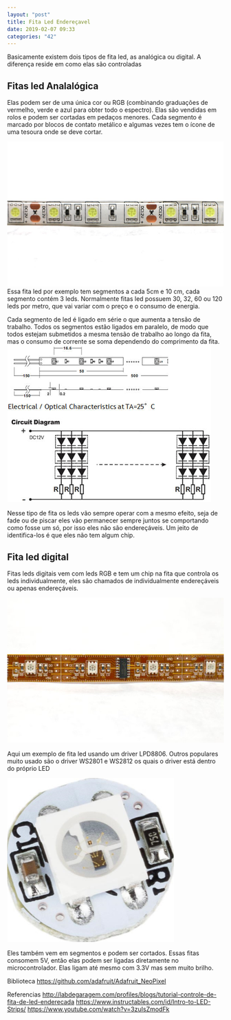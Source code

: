 ```yaml
---
layout: "post"
title: Fita Led Endereçavel
date: 2019-02-07 09:33
categories: "42"
---
```




Basicamente existem dois tipos de fita led, as analógica ou digital. A diferença reside em como elas são controladas

Fitas led Analalógica
---------------------

Elas podem ser de uma única cor ou RGB (combinando graduações de vermelho, verde e azul para obter todo o espectro). Elas são vendidas em rolos e podem ser cortadas em pedaços menores. Cada segmento é marcado por blocos de contato metálico e algumas vezes tem o ícone de uma tesoura onde se deve cortar.

![](/assets/images//fitaledAnalog.jpg)
Essa fita led por exemplo tem segmentos a cada 5cm e 10 cm, cada segmento contém 3 leds. Normalmente fitas led possuem 30, 32, 60 ou 120 leds por metro, que vai variar com o preço e o consumo de energia.

Cada segmento de led é ligado em série o que aumenta a tensão de trabalho. Todos os segmentos estão ligados em paralelo, de modo que todos estejam submetidos a mesma tensão de trabalho ao longo da fita, mas o consumo de corrente se soma dependendo do comprimento da fita.
![](/assets/images//segmentosSerie.jpg)

Nesse tipo de fita os leds vão sempre operar com a mesmo efeito, seja de fade ou de piscar eles vão permanecer sempre juntos se comportando como fosse um só, por isso eles não são endereçáveis. Um jeito de identifica-los é que eles não tem algum chip.

Fita led digital
----------------

Fitas leds digitais vem com leds RGB e tem um chip na fita que controla os leds individualmente, eles são chamados de individualmente endereçáveis ou apenas endereçáveis.

![](/assets/images//fitaledDigital.jpg)

Aqui um exemplo de fita led usando um driver LPD8806. Outros populares muito usado são o driver WS2801 e WS2812 os quais o driver está dentro do próprio LED

![](/assets/images//WS2812.png)

Eles também vem em segmentos e podem ser cortados. Essas fitas consomem 5V, então elas podem ser ligadas diretamente no microcontrolador. Elas ligam até mesmo com  3.3V mas sem muito brilho.
 


Biblioteca <https://github.com/adafruit/Adafruit_NeoPixel>

Referencias
<http://labdegaragem.com/profiles/blogs/tutorial-controle-de-fita-de-led-enderecada>
<https://www.instructables.com/id/Intro-to-LED-Strips/>
<https://www.youtube.com/watch?v=3zuIsZmodFk>

